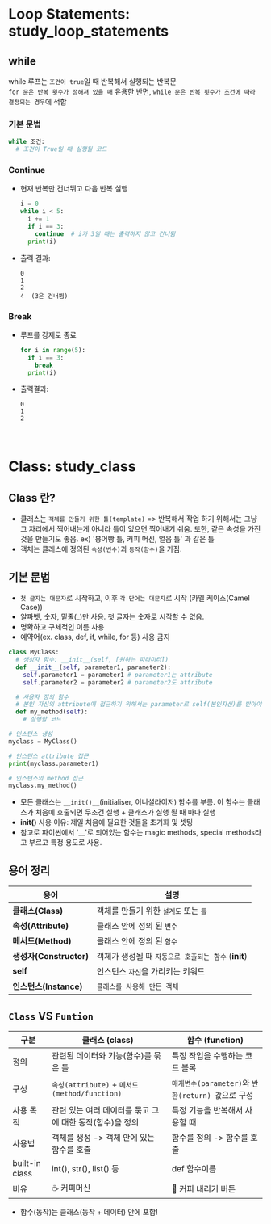# Loop Statements: study_loop_statements
## while
while 루프는 `조건이 true`일 때 반복해서 실행되는 반복문 <br/>
`for 문은 반복 횟수가 정해져 있을 때` 유용한 반면, `while 문은 반복 횟수가 조건에 따라 결정되는 경우`에 적합

### 기본 문법
```python
while 조건:
  # 조건이 True일 때 실행될 코드
```

### Continue
- 현재 반복만 건너뛰고 다음 반복 실행
  ```python
  i = 0
  while i < 5:
    i += 1
    if i == 3:
      continue  # i가 3일 때는 출력하지 않고 건너뜀
    print(i)
  ```
- 출력 결과: 
  ```
  0
  1
  2
  4  (3은 건너뜀)
  ```

### Break
- 루프를 강제로 종료
  ```python
  for i in range(5):
    if i == 3:
      break
    print(i)
  ```

- 출력결과:
  ```
  0
  1
  2
  ```
<br/>

# Class: study_class
## Class 란?
- 클래스는 `객체를 만들기 위한 틀(template)` => 반복해서 작업 하기 위해서는 그냥 그 자리에서 찍어내는게 아니라 틀이 있으면 찍어내기 쉬움. 또한, 같은 속성을 가진 것을 만들기도 좋음. ex) '붕어빵 틀, 커피 머신, 얼음 틀' 과 같은 틀
- 객체는 클래스에 정의된 `속성(변수)`과 `동작(함수)`을 가짐.

## 기본 문법
- `첫 글자는 대문자`로 시작하고, 이후 `각 단어는 대문자`로 시작 (카멜 케이스(Camel Case))
- 알파벳, 숫자, 밑줄(_)만 사용. 첫 글자는 숫자로 시작할 수 없음.
- 명확하고 구체적인 이름 사용
- 예약어(ex. class, def, if, while, for 등) 사용 금지

```python
class MyClass:
  # 생성자 함수: __init__(self, [원하는 파라미터])
  def __init__(self, parameter1, parameter2):
    self.parameter1 = parameter1 # parameter1는 attribute
    self.parameter2 = parameter2 # parameter2도 attribute

  # 사용자 정의 함수
  # 본인 자신의 attribute에 접근하기 위해서는 parameter로 self(본인자신)를 받아야 함.
  def my_method(self):
    # 실행할 코드

# 인스턴스 생성
myclass = MyClass()

# 인스턴스 attribute 접근
print(myclass.parameter1)

# 인스턴스의 method 접근
myclass.my_method()
```
- 모든 클래스는 `__init()__`(initialiser, 이니셜라이저) 함수를 부름. 이 함수는 클래스가 처음에 호출되면 무조건 실행 + 클래스가 실행 될 때 마다 실행
- __init()__ 사용 이유: 제일 처음에 필요한 것들을 초기화 및 셋팅
- 참고로 파이썬에서 '__'로 되어있는 함수는 magic methods, special methods라고 부르고 특정 용도로 사용.

## 용어 정리
| **용어**	|  **설명** | 
|------|------| 
| **클래스(Class)**	|  객체를 만들기 위한 `설계도` 또는 `틀` | 
| **속성(Attribute)** | 클래스 안에 정의 된 `변수` |
| **메서드(Method)**| 	클래스 안에 정의 된 `함수`| 
| **생성자(Constructor)**	| 객체가 생성될 때 `자동으로 호출되는 함수` (__init__)| 
| **self** | 인스턴스 `자신`을 가리키는 키워드| 
| **인스턴스(Instance)**| 	`클래스를 사용해 만든 객체`| 

## `Class` VS `Funtion`
| 구분	| 클래스 (class)	|함수 (function) |
|------|----------------|---------------|
|정의	| 관련된 데이터와 기능(함수)를 묶은 틀	| 특정 작업을 수행하는 코드 블록 |
|구성	| `속성(attribute)` + `메서드(method/function)`	|`매개변수(parameter)`와 `반환(return) 값`으로 구성|
|사용 목적 |관련 있는 여러 데이터를 묶고 그에 대한 동작(함수)을 정의 |	특정 기능을 반복해서 사용할 때|
|사용법	 | 객체를 생성 -> 객체 안에 있는 함수를 호출 | 함수를 정의 -> 함수를 호출 |
| built-in class | int(), str(), list() 등 | def 함수이름 |
| 비유 | ☕ 커피머신 | 🔘 커피 내리기 버튼  | 
- 함수(동작)는 클래스(동작 + 데이터) 안에 포함!
<br/>
<br/>
